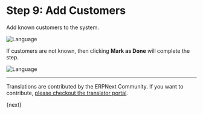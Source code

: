<!-- add-breadcrumbs -->
# Step 9: Add Customers

Add known customers to the system.

<img alt="Language" class="screenshot" src="{{docs_base_url}}/assets/img/setup-wizard/step-9.png">

If customers are not known, then clicking **Mark as Done** will complete the step.

<img alt="Language" class="screenshot" src="{{docs_base_url}}/assets/img/setup-wizard/step-9a.png"> 

---

Translations are contributed by the ERPNext Community. If you want to contribute, [please checkout the translator portal](https://translate.erpnext.com).

{next}
